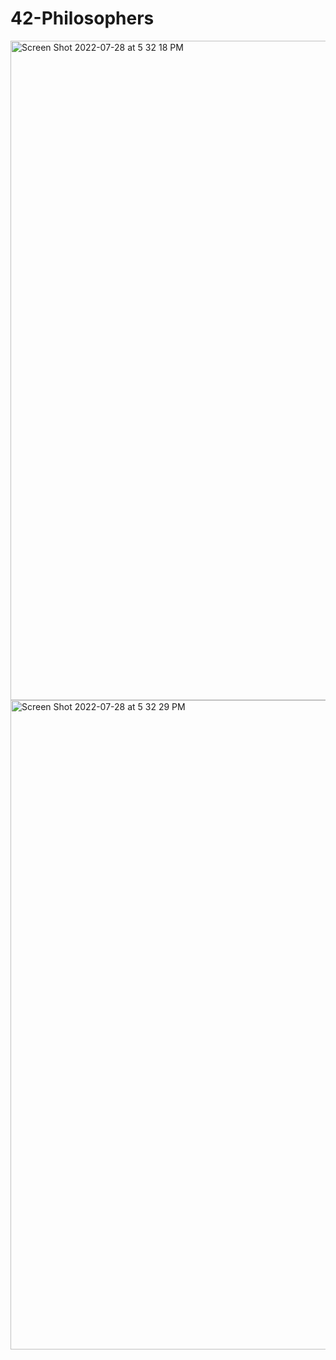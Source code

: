 # 42-Philosophers
<img width="1055" alt="Screen Shot 2022-07-28 at 5 32 18 PM" src="https://user-images.githubusercontent.com/90298161/181578542-5150199d-5d16-44fd-9715-29aab149dc4b.png">
<img width="1039" alt="Screen Shot 2022-07-28 at 5 32 29 PM" src="https://user-images.githubusercontent.com/90298161/191309408-8f65548f-a6a2-4795-9219-c8f903f15968.png">
